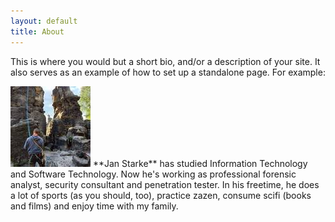 ```yaml
---
layout: default
title: About
---
```


This is where you would but a short bio, and/or a description of your site. It also serves as an example of how to set up a standalone page. For example:

<img src="/images/me_small.jpg" class="right" />
**Jan Starke** has studied Information Technology and Software Technology. Now he's working as professional forensic analyst, security consultant and penetration tester. In his freetime, he does a lot of sports (as you should, too), practice zazen, consume scifi (books and films) and enjoy time with my family.
